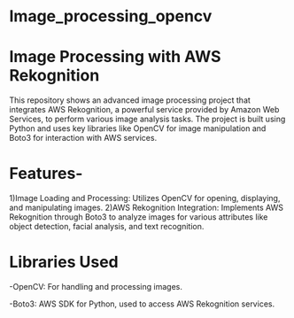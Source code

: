 # Image_processing_opencv
# Image Processing with AWS Rekognition
This repository shows an advanced image processing project that integrates AWS Rekognition, a powerful service provided by Amazon Web Services, to perform various image analysis tasks. The project is built using Python and uses key libraries like OpenCV for image manipulation and Boto3 for interaction with AWS services.

# Features-
1)Image Loading and Processing: Utilizes OpenCV for opening, displaying, and manipulating images.
2)AWS Rekognition Integration: Implements AWS Rekognition through Boto3 to analyze images for various attributes like object detection, facial analysis, and text recognition.

# Libraries Used
-OpenCV: For handling and processing images.

-Boto3: AWS SDK for Python, used to access AWS Rekognition services.
